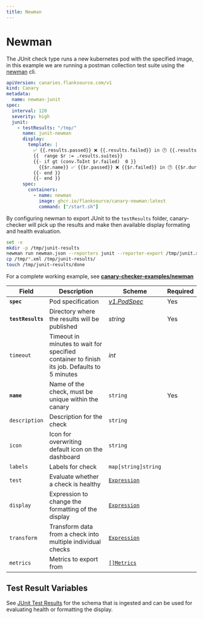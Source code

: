 ```yaml
---
title: Newman
---
```


# <Icon name="postman"/> Newman

The JUnit check type runs a new kubernetes pod with the specified image, in this example we are running a postman collection test suite using the [newman](https://github.com/postmanlabs/newman) cli.

```yaml
apiVersion: canaries.flanksource.com/v1
kind: Canary
metadata:
  name: newman-junit
spec:
  interval: 120
  severity: high
  junit:
    - testResults: "/tmp/"
      name: junit-newman
      display:
        template: |
          ✅ {{.results.passed}} ❌ {{.results.failed}} in 🕑 {{.results.duration}}
          {{  range $r := .results.suites}}
          {{- if gt (conv.ToInt $r.failed)  0 }}
            {{$r.name}} ✅ {{$r.passed}} ❌ {{$r.failed}} in 🕑 {{$r.duration}}
          {{- end }}
          {{- end }}
      spec:
        containers:
          - name: newman
            image: ghcr.io/flanksource/canary-newman:latest
            command: ["/start.sh"]
```

By configuring newman to export JUnit to the `testResults` folder, canary-checker will pick up the results and make then available display formating and health evaluation.

```bash title="start.sh"
set -x
mkdir -p /tmp/junit-results
newman run newman.json --reporters junit --reporter-export /tmp/junit.xml
cp /tmp/*.xml /tmp/junit-results/
touch /tmp/junit-results/done
```

For a complete working example, see **[canary-checker-examples/newman](https://github.com/flanksource/canary-checker-examples/tree/main/newman)**

| Field | Description | Scheme | Required |
| ----- | ----------- | ------ | -------- |
| **`spec`** | Pod specification | [*v1.PodSpec*](https://kubernetes.io/docs/reference/generated/kubernetes-api/v1.20/#podspec-v1-core) | Yes |
| **`testResults`** | Directory where the results will be published | *string* | Yes |
| `timeout` | Timeout in minutes to wait for specified container to finish its job. Defaults to 5 minutes | *int* |  |
| **`name`**    | Name of the check, must be unique within the canary         | `string`                                     | Yes      |
| `description` | Description for the check                                   | `string`                                     |          |
| `icon`        | Icon for overwriting default icon on the dashboard          | `string`                                     |          |
| `labels`      | Labels for check                                            | `map[string]string`                          |          |
| `test`        | Evaluate whether a check is healthy                         | [`Expression`](/concepts/health-evaluation)  |          |
| `display`     | Expression to change the formatting of the display          | [`Expression`](/concepts/display-formatting) |          |
| `transform`   | Transform data from a check into multiple individual checks | [`Expression`](/concepts/transforms)          |          |
| `metrics`     | Metrics to export from                                      | [`[]Metrics`](/concepts/metrics-exporter)    |          |

## Test Result Variables

See [JUnit Test Results](./junit##test-result-variables) for the schema that is ingested and can be used for evaluating health or formatting the display.
